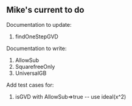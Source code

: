 ## Mike's current to do

Documentation to update:
1. findOneStepGVD

Documentation to write:
1. AllowSub
2. SquarefreeOnly
3. UniversalGB

Add test cases for:
1. isGVD with AllowSub=>true -- use ideal(x^2)